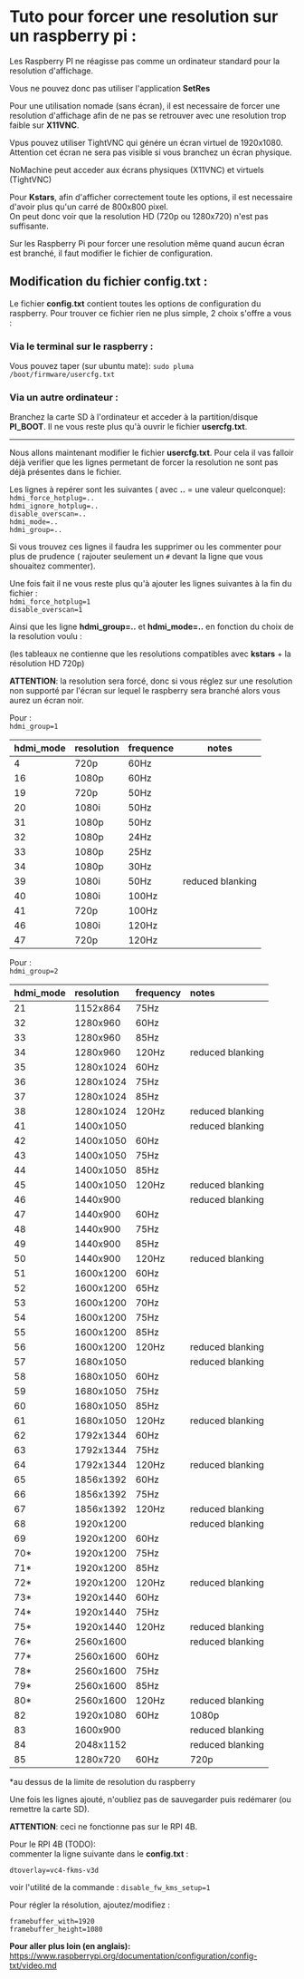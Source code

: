 # Tuto pour forcer une resolution sur un raspberry pi :

Les Raspberry PI ne réagisse pas comme un ordinateur standard pour la resolution 
d'affichage.

Vous ne pouvez donc pas utiliser l'application **SetRes**

Pour une utilisation nomade (sans écran), il est necessaire de forcer 
une resolution d'affichage afin de ne pas se retrouver avec une resolution trop 
faible sur **X11VNC**.  

Vpus pouvez utiliser TightVNC qui génére un écran virtuel de 1920x1080. Attention cet écran ne sera pas visible si vous branchez un écran physique.

NoMachine peut acceder aux écrans physiques (X11VNC) et virtuels (TightVNC)

Pour **Kstars**, afin d'afficher correctement toute les options, il est necessaire 
d'avoir plus qu'un carré de 800x800 pixel.  
On peut donc voir que la resolution HD (720p ou 1280x720) n'est pas suffisante.

Sur les Raspberry Pi pour forcer une resolution même quand aucun écran est branché, 
il faut modifier le fichier de configuration.

## Modification du fichier config.txt :

Le fichier **config.txt** contient toutes les options de configuration du raspberry.
Pour trouver ce fichier rien ne plus simple, 2 choix s'offre a vous :

### Via le terminal sur le raspberry :

Vous pouvez taper (sur ubuntu mate): `sudo pluma /boot/firmware/usercfg.txt`

### Via un autre ordinateur :

Branchez la carte SD à l'ordinateur et acceder à la partition/disque **PI_BOOT**.
Il ne vous reste plus qu'à ouvrir le fichier **usercfg.txt**.

-----------------------

Nous allons maintenant modifier le fichier **usercfg.txt**. 
Pour cela il vas falloir déjà verifier que les lignes permetant de forcer 
la resolution ne sont pas déjà présentes dans le fichier.

Les lignes à repérer sont les suivantes ( avec **..** = une valeur quelconque):   
`hdmi_force_hotplug=..`    
`hdmi_ignore_hotplug=..`     
`disable_overscan=..`      
`hdmi_mode=..`   
`hdmi_group=..`   
   
Si vous trouvez ces lignes il faudra les supprimer ou les commenter pour plus de 
prudence ( rajouter seulement un `#` devant la ligne que vous shouaitez commenter).

Une fois fait il ne vous reste plus qu'à ajouter les lignes suivantes à la fin du fichier :     
`hdmi_force_hotplug=1`   
`disable_overscan=1`   

Ainsi que les ligne **hdmi_group=..** et **hdmi_mode=..** en fonction du choix de la resolution voulu : 

(les tableaux ne contienne que les resolutions compatibles avec **kstars** + la résolution HD 720p)   

**ATTENTION**: la resolution sera forcé, donc si vous réglez sur une resolution 
non supporté par l'écran sur lequel le raspberry sera branché alors vous aurez un écran noir. 


Pour :   
`hdmi_group=1`   
 
| hdmi_mode 	| resolution 	| frequence 	| notes              |   
|-----------|---------------|-----------|-------------------|    
|4      	|720p       	|60Hz 	    |                   |   
|16     	|1080p      	|60Hz    	|                   |   
|19     	|720p 	        |50Hz   	|                   |    
|20     	|1080i      	|50Hz   	|                   |   
|31     	|1080p      	|50Hz    	|                   |   
|32     	|1080p      	|24Hz   	|                   |   
|33     	|1080p      	|25Hz   	|                   |   
|34     	|1080p      	|30Hz   	|                   |   
|39     	|1080i      	|50Hz    	|reduced blanking   |   
|40     	|1080i      	|100Hz   	|                   |   
|41     	|720p       	|100Hz 	    |                   |   
|46     	|1080i      	|120Hz  	|                   |   
|47     	|720p       	|120Hz  	|                   |
   
Pour :   
`hdmi_group=2`   

|hdmi_mode 	|resolution 	|frequency 	|notes	            |   
|:-----------|:---------------|:-----------|:-------------------|    
|21 	    |1152x864 	    |75Hz 	    |                   |  
|32     	|1280x960    	|60Hz   	|                   |  
|33     	|1280x960   	|85Hz   	|                   |  
|34     	|1280x960   	|120Hz  	|reduced blanking   |  
|35     	|1280x1024   	|60Hz   	|                   |  
|36     	|1280x1024 	    |75Hz       |                   |  
|37     	|1280x1024  	|85Hz       |                   |  	
|38     	|1280x1024  	|120Hz  	|reduced blanking   |  
|41     	|1400x1050  	|	        |reduced blanking   |  
|42     	|1400x1050  	|60Hz       |                   |  	
|43     	|1400x1050  	|75Hz   	|                   |  
|44     	|1400x1050  	|85Hz   	|                   |  
|45     	|1400x1050  	|120Hz   	|reduced blanking   |  
|46     	|1440x900   	|       	|reduced blanking   |  
|47     	|1440x900   	|60Hz       |                   |  	
|48     	|1440x900   	|75Hz   	|                   |  
|49     	|1440x900   	|85Hz   	|                   |  
|50     	|1440x900   	|120Hz  	|reduced blanking   |  
|51     	|1600x1200   	|60Hz       |                   |	  
|52      	|1600x1200  	|65Hz   	|                   |  
|53     	|1600x1200  	|70Hz    	|                   |  
|54     	|1600x1200  	|75Hz   	|                   |   
|55     	|1600x1200  	|85Hz   	|                   |  
|56     	|1600x1200  	|120Hz   	|reduced blanking   |  
|57     	|1680x1050      |	    	|reduced blanking   |  
|58     	|1680x1050  	|60Hz   	|                   |  
|59     	|1680x1050  	|75Hz   	|                   |  
|60     	|1680x1050  	|85Hz    	|                   |  
|61     	|1680x1050  	|120Hz   	|reduced blanking   |  
|62     	|1792x1344  	|60Hz   	|                   |  
|63     	|1792x1344  	|75Hz   	|                   |  
|64     	|1792x1344  	|120Hz   	|reduced blanking   |  
|65     	|1856x1392  	|60Hz   	|                   |  
|66     	|1856x1392  	|75Hz   	|                   |  
|67     	|1856x1392  	|120Hz   	|reduced blanking   |  
|68      	|1920x1200      |	     	|reduced blanking   |  
|69     	|1920x1200  	|60Hz   	|                   |  
|70*     	|1920x1200  	|75Hz   	|                   |  
|71*    	|1920x1200  	|85Hz   	|                   |  
|72*    	|1920x1200  	|120Hz  	|reduced blanking   |  
|73*    	|1920x1440  	|60Hz   	|                   |  
|74*    	|1920x1440  	|75Hz   	|                   |  
|75*    	|1920x1440  	|120Hz   	|reduced blanking   |  
|76*    	|2560x1600      |	    	|reduced blanking   |  
|77*    	|2560x1600  	|60Hz   	|                   |  
|78*    	|2560x1600  	|75Hz    	|                   |  
|79*    	|2560x1600  	|85Hz   	|                   |  
|80*    	|2560x1600  	|120Hz   	|reduced blanking   |  
|82     	|1920x1080  	|60Hz   	|1080p              |  
|83     	|1600x900   	|       	|reduced blanking   |  
|84     	|2048x1152  	|	        |reduced blanking   |  
|85     	|1280x720   	|60Hz   	|720p               |  
    
*au dessus de la limite de resolution du raspberry

Une fois les lignes ajouté, n'oubliez pas de sauvegarder puis redémarer (ou remettre la carte SD).

**ATTENTION**: ceci ne fonctionne pas sur le RPI 4B. 

Pour le RPI 4B (TODO):    
commenter la ligne suivante dans le **config.txt** :    

`dtoverlay=vc4-fkms-v3d`

voir l'utilité de la commande : `disable_fw_kms_setup=1`

Pour régler la résolution, ajoutez/modifiez :   

`framebuffer_with=1920`   
`framebuffer_height=1080`   

**Pour aller plus loin (en anglais):** https://www.raspberrypi.org/documentation/configuration/config-txt/video.md
